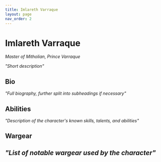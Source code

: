 ```yaml
---
title: Imlareth Varraque
layout: page
nav_order: 2
---
```

# Imlareth Varraque
*Master of Mitholian, Prince Varraque*

*"Short description"*
## Bio
*"Full biography, further split into subheadings if necessary"*
## Abilities
*"Description of the character's known skills, talents, and abilities"*
## Wargear
*"List of notable wargear used by the character"*
----
